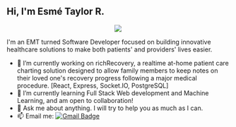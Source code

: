 <h2>Hi, I'm Esmé Taylor R.</h2>

<p align="center">
  <img src="https://wp.flatirons.com/wp-content/uploads/2024/05/12.png">
</p>
  
I'm an EMT turned Software Developer focused on building innovative healthcare solutions to make both patients' and providers' lives easier.

- 🔭 I’m currently working on richRecovery, a realtime at-home patient care charting solution designed to allow family members to keep notes on their loved one's recovery progress following a major medical procedure.
     [React, Express, Socket.IO, PostgreSQL]
- 🌱 I’m currently learning Full Stack Web development and Machine Learning, and am open to collaboration!
- 💬 Ask me about anything. I will try to help you as much as I can.
- 📫 Email me: [![Gmail Badge](https://img.shields.io/badge/Gmail-d14836?style=flat-square&logo=Gmail&logoColor=white&link=mailto:esme.taylor.richardson@gmail.com)](mailto:esme.taylor.richardson@gmail.com)
